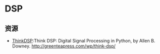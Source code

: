# DSP

## 资源

* [ThinkDSP](https://github.com/AllenDowney/ThinkDSP):Think DSP: Digital Signal Processing in Python, by Allen B. Downey. <http://greenteapress.com/wp/think-dsp/>

